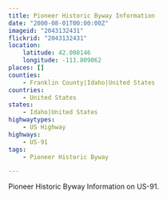 ```yaml
---
title: Pioneer Historic Byway Information
date: "2000-08-01T00:00:00Z"
imageid: "2043132431"
flickrid: "2043132431"
location:
    latitude: 42.008146
    longitude: -111.809062
places: []
counties:
    - Franklin County|Idaho|United States
countries:
    - United States
states:
    - Idaho|United States
highwaytypes:
    - US Highway
highways:
    - US-91
tags:
    - Pioneer Historic Byway

---
```

Pioneer Historic Byway Information on US-91.